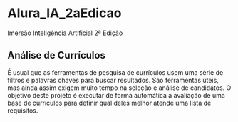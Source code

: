 # Alura_IA_2aEdicao
Imersão Inteligência Artificial 2ª Edição

<h2>Análise de Currículos</h2>
É usual que as ferramentas de pesquisa de currículos usem uma série de filtros e palavras chaves para buscar resultados. 
São ferramentas úteis, mas ainda assim exigem muito tempo na seleção e análise de candidatos. 
O objetivo deste projeto é executar de forma automática a avaliação de uma base de currículos para definir qual deles melhor atende uma lista de requisitos.
